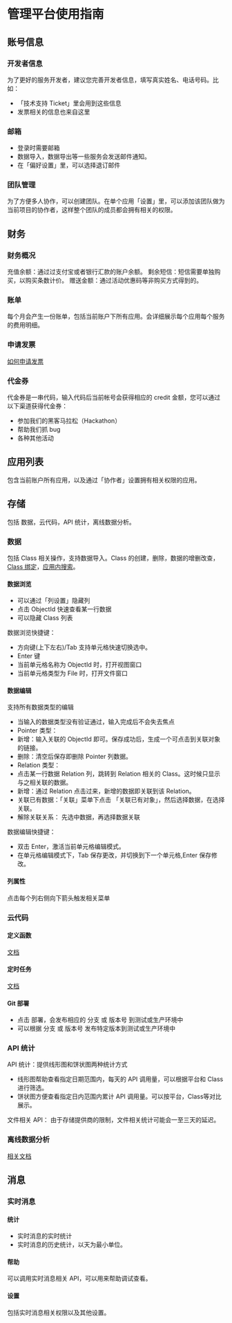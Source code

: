 # 管理平台使用指南

## 账号信息

### 开发者信息
为了更好的服务开发者，建议您完善开发者信息，填写真实姓名、电话号码。比如：
* 「技术支持 Ticket」里会用到这些信息
* 发票相关的信息也来自这里

### 邮箱
* 登录时需要邮箱
* 数据导入，数据导出等一些服务会发送邮件通知。
* 在「偏好设置」里，可以选择退订邮件

### 团队管理
为了方便多人协作，可以创建团队。在单个应用「设置」里，可以添加该团队做为当前项目的协作者，这样整个团队的成员都会拥有相关的权限。

## 财务

### 财务概况
充值余额：通过过支付宝或者银行汇款的账户余额。
剩余短信：短信需要单独购买，以购买条数计价。
赠送金额：通过活动优惠码等非购买方式得到的。

### 账单
每个月会产生一份账单，包括当前账户下所有应用。会详细展示每个应用每个服务的费用明细。

### 申请发票
[如何申请发票](faq.html#如何申请开具发票)

### 代金券
代金券是一串代码，输入代码后当前帐号会获得相应的 credit 金额，您可以通过以下渠道获得代金券：

* 参加我们的黑客马拉松（Hackathon）
* 帮助我们抓 bug
* 各种其他活动

## 应用列表
包含当前账户所有应用，以及通过「协作者」设置拥有相关权限的应用。

## 存储
包括 数据，云代码，API 统计，离线数据分析。

### 数据
包括 Class 相关操作，支持数据导入。Class 的创建，删除，数据的增删改查，[Class 绑定](app_data_share.html)，[应用内搜索](app_search_guide.html)。

#### 数据浏览
* 可以通过「列设置」隐藏列
* 点击 ObjectId 快速查看某一行数据
* 可以隐藏 Class 列表

数据浏览快捷键：

* 方向键(上下左右)/Tab 支持单元格快速切换选中。
* Enter 键
 * 当前单元格名称为 ObjectId 时，打开视图窗口
 * 当前单元格类型为 File 时，打开文件窗口

#### 数据编辑
支持所有数据类型的编辑
* 当输入的数据类型没有验证通过，输入完成后不会失去焦点
* Pointer 类型：
 * 新增：输入关联的 ObjectId 即可。保存成功后，生成一个可点击到关联对象的链接。
 * 删除：清空后保存即删除 Pointer 列数据。
* Relation 类型：
 * 点击某一行数据 Relation 列，跳转到 Relation 相关的 Class。这时候只显示与之相关联的数据。
 * 新增：通过 Relation 点击过来，新增的数据即关联到该 Relation。
 * 关联已有数据：「关联」菜单下点击 「关联已有对象」，然后选择数据，在选择关联。
 * 解除关联关系： 先选中数据，再选择数据关联

数据编辑快捷键：

* 双击 Enter，激活当前单元格编辑模式。
* 在单元格编辑模式下，Tab 保存更改，并切换到下一个单元格,Enter 保存修改。

#### 列属性
点击每个列右侧向下箭头触发相关菜单

### 云代码
#### 定义函数
[文档](cloud_code_guide.html#在线定义函数)
#### 定时任务
[文档](cloud_code_guide.html#定时任务)
#### Git 部署
* 点击 部署，会发布相应的 分支 或 版本号 到测试或生产环境中
* 可以根据 分支 或 版本号 发布特定版本到测试或生产环境中

### API 统计

API 统计：提供线形图和饼状图两种统计方式
* 线形图帮助查看指定日期范围内，每天的 API 调用量，可以根据平台和 Class 进行筛选。
* 饼状图方便查看指定日内范围内累计 API 调用量。可以按平台，Class等对比展示。

文件相关 API：
由于存储提供商的限制，文件相关统计可能会一至三天的延迟。

### 离线数据分析
[相关文档](bigquery_guide.html)

## 消息

### 实时消息

#### 统计
* 实时消息的实时统计
* 实时消息的历史统计，以天为最小单位。

#### 帮助
可以调用实时消息相关 API，可以用来帮助调试查看。

#### 设置
包括实时消息相关权限以及其他设置。